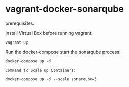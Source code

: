 # vagrant-docker-sonarqube

prerequisites:

Install Virtual Box before running vagrant:

``vagrant up``

Run the docker-compose start the sonarqube process:

```
docker-compose up -d

Command to Scale up Containers:

docker-compose up -d --scale sonarqube=3

```
